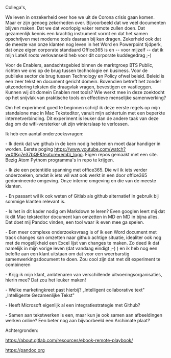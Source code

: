 Collega's,

We leven in onzekerheid over hoe we uit de Corona crisis gaan komen.
Maar er zijn genoeg zekerheden over. Bijvoorbeeld dat we veel documenten
blijven maken. Dat we dat voorlopig vaker remote zullen doen. Dat
gezamenlijk kennis een krachtig instrument vormt en dat het samen
opschrijven met moderne tools daaraan bij kan dragen. Zekerheid ook dat
de meeste van onze klanten nog leven in het Word en Powerpoint tijdperk,
dat onze eigen corporate standaard Office365 is en -- voor mijzelf
-- dat ik mijn LateX roots verkwanseld heb voor dit corporate
kuddegedrag ;-)

Voor de Enablers, aandachtsgebied binnen de marktgroep BTS Public,
richten we ons op de brug tussen technologie en business. Voor de
publieke sector de brug tussen Technology en Policy ofwel beleid. Beleid
is een zeer tekst en document gericht domein. Bovendien betreft het
zonder uitzondering teksten die draagvlak vragen, bevestigen en
vastleggen. Kunnen wij dit domein Enablen met tools? Wie werkt mee in
deze zoektocht op het snijvlak van praktische tools en effectieve
menselijke samenwerking?

Om het experiment goed te beginnen schrijf ik deze eerste regels op mijn
standalone mac in Mac Teksteditor, vanuit mijn achtertuin met een
beperkte internetverbinding. Dit experiment is leuker dan de andere taak
van deze dag om de wifi-versterker uit zijn winterslaap te verlossen.

Ik heb een aantal onderzoeksvragen:

\- Ik denk dat we github in de kern nodig hebben en moet daar handiger
in worden. Eerste poging
https://www.youtube.com/watch?v=0fKg7e37bQE&feature=emb\_logo. Eigen
repos gemaakt met een site. Bezig Atom Pythom programma's in repo te
krijgen.

\- Ik zie een potentiële spanning met office365. Die wil ik iets verder
onderzoeken, omdat ik iets wil wat ook werkt in een door office365
gedomineerde omgeving. Onze interne omgeving en die van de meeste
klanten.

\- En passant wil ik ook weten of Gitlab als github alternatief in
gebruik bij sommige klanten relevant is.

\- Is het in dit kader nodig om Markdown te leren? Even googlen leert
mij dat ik dit Mac teksteditor document kan omzetten in MD en MD in
bijna alles. Dat doet mij Pandoc vinden, een tool waar ik even mee ga
spelen.

\- Een meer complexe onderzoeksvraag is of ik een Word document met
track changes kan omzetten naar github achtige situatie, idealiter ook
nog met de mogelijkheid een Excel lijst van changes te maken. Zo deed ik
dat namelijk in mijn vorige leven (dat vandaag eindigt ;-) ) en ik heb
nog een belofte aan een klant uitstaan om dat voor een weerbarstig
samenwerkingsdocument te doen. Zou cool zijn dat met dit experiment te
combineren

\- Krijg ik mijn klant, ambtenaren van verschillende
uitvoeringsorganisaties, hierin mee? Dat zou het leuker maken!

\- Welke marketingkreet past hierbij? „Intelligent collaborative text"
„Intelligente Gezamenlijke Tekst"

\- Heeft Microsoft eigenlijk al een integratiestrategie met Github?

\- Samen aan tekstwerken is een, maar kun je ook samen aan afbeeldingen
werken online? Een beter nog aan bijvoorbeeld een Archimate plaat?

Achtergronden:

https://about.gitlab.com/resources/ebook-remote-playbook/

https://pandoc.org
